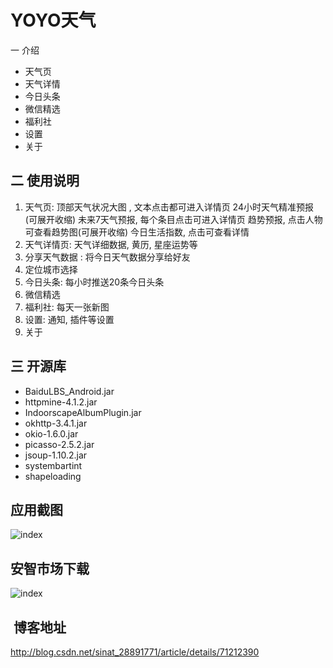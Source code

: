 # YOYO天气
一  介绍 
   - 天气页 
   - 天气详情 
   - 今日头条 
   - 微信精选 
   - 福利社  
   - 设置 
   - 关于

## 二  使用说明 ##
1. 天气页: 顶部天气状况大图 , 文本点击都可进入详情页 24小时天气精准预报(可展开收缩)  未来7天气预报, 每个条目点击可进入详情页 趋势预报, 点击人物        可查看趋势图(可展开收缩) 今日生活指数, 点击可查看详情 
2. 天气详情页: 天气详细数据, 黄历, 星座运势等 
3. 分享天气数据 : 将今日天气数据分享给好友 
4. 定位城市选择 
5. 今日头条: 每小时推送20条今日头条 
6. 微信精选 
7. 福利社: 每天一张新图 
8. 设置: 通知, 插件等设置 
9. 关于

 
## 三  开源库 
- BaiduLBS_Android.jar 
- httpmine-4.1.2.jar 
- IndoorscapeAlbumPlugin.jar 
- okhttp-3.4.1.jar 
- okio-1.6.0.jar 
- picasso-2.5.2.jar 
- jsoup-1.10.2.jar 
- systembartint 
- shapeloading


## 应用截图
![index](https://github.com/lihailin3519/SoWeather/raw/master/img/img_看图王.png)


## 安智市场下载
![index](https://github.com/lihailin3519/SoWeather/raw/master/img/K9$U6$7O5IM3PGJAFVSB23Y.png)



##  博客地址
http://blog.csdn.net/sinat_28891771/article/details/71212390






